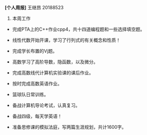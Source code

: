 **[个人周报]** 王继昂 20188523

1. 本周工作
* 完成PTA上的C++作业cpp4，共十四道编程题和一些选择填空题。
* 线性代数开始开课，学习了行列式的有关概念和性质！
* 完成学长布置的Vj题。
* 高数学习了高阶导数，隐函数，以及微分。
* 完成高数线代计算机实验课的课后作业。

* 按时完成高数英语作业。
* 篮球队日常训练。
* 备战计算机导论考试，认真复习。
* 备战四级，每天学英语！
* 准备思修课的模拟法庭，写两篇生涯规划，共计1600字。
